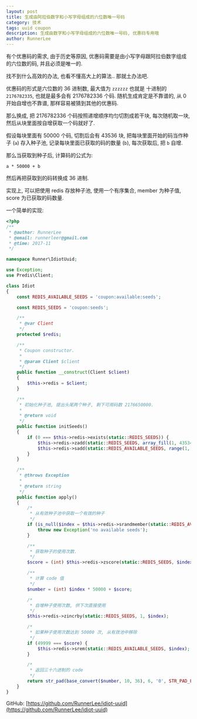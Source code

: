 ```yaml
---
layout: post
title: 生成由阿拉伯数字和小写字母组成的六位数唯一号码
category: 技术
tags: uuid coupon
description: 生成由数字和小写字母组成的六位数唯一号码, 优惠码专用哦
author: RunnerLee
---
```


有个优惠码的需求, 由于历史等原因, 优惠码需要是由小写字母跟阿拉伯数字组成的六位数的码, 并且必须是唯一的.

找不到什么高效的办法, 也看不懂高大上的算法.. 那就土办法吧.

优惠码的形式是六位数的 36 进制数, 最大值为 `zzzzzz` 也就是 十进制的 `2176782335`, 也就是最多会有 2176782336 个码. 随机生成肯定是不靠谱的, 从 0 开始自增也不靠谱, 那样容易被猜到其他的优惠码.

那么换成, 把 2176782336 个码按照递增顺序均匀切割成若干块, 每次随机取一块, 然后从块里面按自增获取一个码就好了.

假设每块里面有 50000 个码, 切割后会有 43536 块, 把每块里面开始的码当作种子 (`a`) 存入种子池, 记录每块里面已获取的码的数量 (`b`), 每次获取后, 把 `b` 自增.

那么当获取到种子后, 计算码的公式为:

```
a * 50000 + b
```

然后再把获取到的码转换成 36 进制.

实现上, 可以把使用 redis 存放种子池, 使用一个有序集合, member 为种子值, score 为已获取的码数量.

一个简单的实现:

```php
<?php
/**
 * @author: RunnerLee
 * @email: runnerleer@gmail.com
 * @time: 2017-11
 */

namespace Runner\IdiotUuid;

use Exception;
use Predis\Client;

class Idiot
{
    const REDIS_AVAILABLE_SEEDS = 'coupon:available:seeds';

    const REDIS_SEEDS = 'coupon:seeds';

    /**
     * @var Client
     */
    protected $redis;

    /**
     * Coupon constructor.
     *
     * @param Client $client
     */
    public function __construct(Client $client)
    {
        $this->redis = $client;
    }

    /**
     * 初始化种子池, 提出头尾两个种子, 剩下可用码数 2176650000.
     *
     * @return void
     */
    public function initSeeds()
    {
        if (0 === $this->redis->exists(static::REDIS_SEEDS)) {
            $this->redis->zadd(static::REDIS_SEEDS, array_fill(1, 43534, 0));
            $this->redis->sadd(static::REDIS_AVAILABLE_SEEDS, range(1, 43534));
        }
    }

    /**
     * @throws Exception
     *
     * @return string
     */
    public function apply()
    {
        /*
         * 从有效种子池中获取一个有效的种子
         */
        if (is_null($index = $this->redis->srandmember(static::REDIS_AVAILABLE_SEEDS))) {
            throw new Exception('no available seeds');
        }

        /**
         * 获取种子的使用次数.
         */
        $score = (int) $this->redis->zscore(static::REDIS_SEEDS, $index);

        /**
         * 计算 code 值
         */
        $number = (int) $index * 50000 + $score;

        /*
         * 自增种子使用次数, 供下次直接使用
         */
        $this->redis->zincrby(static::REDIS_SEEDS, 1, $index);

        /*
         * 如果种子使用次数达到 50000 次, 从有效池中移除
         */
        if (49999 === $score) {
            $this->redis->srem(static::REDIS_AVAILABLE_SEEDS, $index);
        }

        /*
         * 返回三十六进制的 code
         */
        return str_pad(base_convert($number, 10, 36), 6, '0', STR_PAD_LEFT);
    }
}
```

GitHub: [https://github.com/RunnerLee/idiot-uuid](https://github.com/RunnerLee/idiot-uuid)